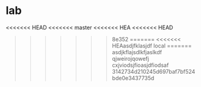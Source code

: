 # lab

<<<<<<< HEAD
<<<<<<< master
<<<<<<< HEA
<<<<<<< HEAD
>>>>>>> 8e352
=======
<<<<<<< HEAasdjfklasjdf
>>>>>>> local
=======
asdjkflajsdlkfjaslkdf
qjweirojqowefj
cxjviodsjfioasjdfiodsaf
>>>>>>> 3142734d210245d697baf7bf524bde0e3437735d

